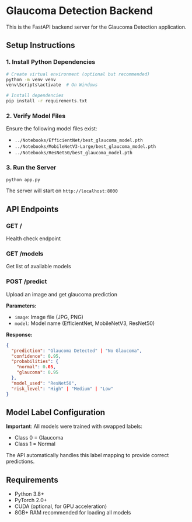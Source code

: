 # Glaucoma Detection Backend

This is the FastAPI backend server for the Glaucoma Detection application.

## Setup Instructions

### 1. Install Python Dependencies

```bash
# Create virtual environment (optional but recommended)
python -m venv venv
venv\Scripts\activate  # On Windows

# Install dependencies
pip install -r requirements.txt
```

### 2. Verify Model Files

Ensure the following model files exist:
- `../Notebooks/EfficientNet/best_glaucoma_model.pth`
- `../Notebooks/MobileNetV3-Large/best_glaucoma_model.pth`
- `../Notebooks/ResNet50/best_glaucoma_model.pth`

### 3. Run the Server

```bash
python app.py
```

The server will start on `http://localhost:8000`

## API Endpoints

### GET /
Health check endpoint

### GET /models
Get list of available models

### POST /predict
Upload an image and get glaucoma prediction

**Parameters:**
- `image`: Image file (JPG, PNG)
- `model`: Model name (EfficientNet, MobileNetV3, ResNet50)

**Response:**
```json
{
  "prediction": "Glaucoma Detected" | "No Glaucoma",
  "confidence": 0.95,
  "probabilities": {
    "normal": 0.05,
    "glaucoma": 0.95
  },
  "model_used": "ResNet50",
  "risk_level": "High" | "Medium" | "Low"
}
```

## Model Label Configuration

**Important**: All models were trained with swapped labels:
- Class 0 = Glaucoma 
- Class 1 = Normal

The API automatically handles this label mapping to provide correct predictions.

## Requirements

- Python 3.8+
- PyTorch 2.0+
- CUDA (optional, for GPU acceleration)
- 8GB+ RAM recommended for loading all models
